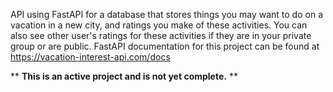 API using FastAPI for a database that stores things you may want to do on a vacation in a new city, and ratings you make of these activities. 
You can also see other user's ratings for these activities if they are in your private group or are public.
FastAPI documentation for this project can be found at https://vacation-interest-api.com/docs

** **This is an active project and is not yet complete.** **
